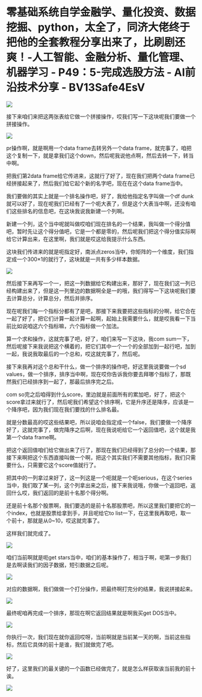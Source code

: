 # 零基础系统自学金融学、量化投资、数据挖掘、python，太全了，同济大佬终于把他的全套教程分享出来了，比刷剧还爽！-人工智能、金融分析、量化管理、机器学习 - P49：5-完成选股方法 - AI前沿技术分享 - BV13Safe4EsV

![](img/05eae10175cb3eaccd093cadbd946bef_0.png)

接下来咱们来把这两张表给它做一个拼接操作，哎我们写一下这块呢我们要做一个拼接操作。

![](img/05eae10175cb3eaccd093cadbd946bef_2.png)

pr操作啊，就是啊用一个data frame去转另外一个data frame，就完事了，咱把这个复制一下，就是拿我们这个down，然后呢我说他点啊，然后去转一下，转当中啊。

把我们第2data frame给它传进来，这就行了好了，现在我们把两个data frame已经拼接起来了，然后我们给它起个新的名字吧，现在在这个data frame当中。

我们要做的其实上就是一个排名操作吧，好了，我给他指定名字叫做一个df dunk就可以好了，现在呢我们已经有了一个呃大表了，但是这个大表当中啊，还没有咱们这些排名的信息吧，在这块我说我新建一个列啊。

新建一个列，这个当中呢就叫做哎咱们现在排名的一个结果，我叫做一个得分值吧，暂时先让这个得分值吧，它是一个都是零的，然后呢我们把这个得分值实际啊给它计算出来，在这里啊，我们就是哎这给我提示什么东西。

这块我们传进来的就是呃指定好，南派点zeros当中，你矩阵的一个维度，我们指定成一个300×1的就行了，这块就是一共有多少样本数据。



![](img/05eae10175cb3eaccd093cadbd946bef_4.png)

然后接下来再写一个一，把这一列数据给它构建出来，那好了，现在我们这一列已经构建出来了，但是这一列里边的数据啊全是一的哦，我们得写一下这块呢我们要去计算总分，计算总分，然后并排序。

现在呢我们每一个指标分都有了是吧，那接下来我要把这些指标的分啊，给它合在一起了好了，把它们计算一起计算一起啊，起始上我需要什么，就是哎我看一下当前比如说咱这六个指标嘛，六个指标做一个加法。

算一个求和操作，这就完事了吧，好了，咱们来写一下这块，我com sum一下，然后呢接下来我说把这个横着的，把它们其中一个一个的全部加到一起行吧，加到一起，我说我取最后的一个总和，哎这就完事了，然后呢。

接下来我再对这个总和干什么，做一个排序的操作吧，好这里我说要做一个sd values，做一个排序，排序当中啊，现在哎你告诉我你要去拜哪个指标了，那既然我们已经排序到一起了，那最后排序完之后。

com so完之后咱得到什么score，里边就是前面所有的累加吧，好了，把这个score拿过来就行了，然后呢我们希望这个排序啊，它是升序还是降序，应该是一个降序吧，因为我们现在我们要找的什么排名最。

就是分数最高的哎这些结果吧，所以说咱会指定成一个false，我们要做一个降序好了，这就完事了，做完降序之后啊，现在我说呃给它一个返回值吧，这个就是我第一个data frame啊。

把这个返回值咱们给它做出来了行了，那现在我们已经得到了总分的一个结果，那接下来啊把这个东西直接叫做一个啊，把这个其实我们不需要其他指标，我们只需要什么，只需要它这个score值就行了。

把其中的一列拿过来好了，这一列这是一个呃就是一个呃serious，在这个series当中，我们取了某一列，这个列拿出来之后，接下来我说哦，你做一个返回吧，返回什么哎，我们返回的是前十名那个得分啊。

还是前十名那个股票啊，我们要选的是前十名那股票吧，所以这里我们要把它的一个index，也就是股票给拿到手，并且呢给它to list一下，在这里我再取吧，取一个前十，那就是从0~10，哎这就完事了。

这样我们就完成了。

![](img/05eae10175cb3eaccd093cadbd946bef_6.png)

咱们当前啊就是呃get stars当中，咱们的基本操作了，相当于啊，呃第一步我们是去啊读我们的因子数据，短引数据之后呢。



![](img/05eae10175cb3eaccd093cadbd946bef_8.png)

对应的数据啊，我们做做一个打分操作，把最终啊打完分的结果，我说拼接起来。

![](img/05eae10175cb3eaccd093cadbd946bef_10.png)

最终呢咱再完成一个排序，那现在啊它返回结果就是啊我买get DOS当中。

![](img/05eae10175cb3eaccd093cadbd946bef_12.png)

你执行一次，我们现在就你返回哎呀，当前啊就是当前某一天的啊，当前这些指标，然后它具体的前十是谁，我们就做完了吧。



![](img/05eae10175cb3eaccd093cadbd946bef_14.png)

好了，这里我们的最关键的一个函数已经做完了，就是怎么样获取诶当前我的前十诶。

![](img/05eae10175cb3eaccd093cadbd946bef_16.png)
